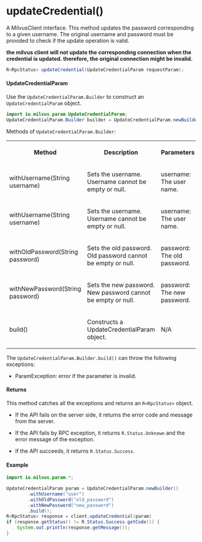 # updateCredential()

A MilvusClient interface. This method updates the password corresponding to a given username. The original username and password must be provided to check if the update operation is valid. 

<div class="admonition note">

<p><b>the milvus client will not update the corresponding connection when the credential is updated. therefore, the original connection might be invalid.</b></p>

</div>

```java
R<RpcStatus> updateCredential(UpdateCredentialParam requestParam);
```

#### UpdateCredentialParam

Use the `UpdateCredentialParam.Builder` to construct an `UpdateCredentialParam` object.

```java
import io.milvus.param.UpdateCredentialParam;
UpdateCredentialParam.Builder builder = UpdateCredentialParam.newBuilder();
```

Methods of `UpdateCredentialParam.Builder`:

<table>
    <tr>
        <th><p>Method</p></th>
        <th><p>Description</p></th>
        <th><p>Parameters</p></th>
    </tr>
    <tr>
        <td><p>withUsername(String username)</p></td>
        <td><p>Sets the username. Username cannot be empty or null.</p></td>
        <td><p>username: The user name.</p></td>
    </tr>
    <tr>
        <td><p>withUsername(String username)</p></td>
        <td><p>Sets the username. Username cannot be empty or null.</p></td>
        <td><p>username: The user name.</p></td>
    </tr>
    <tr>
        <td><p>withOldPassword(String password)</p></td>
        <td><p>Sets the old password. Old password cannot be empty or null.</p></td>
        <td><p>password: The old password.</p></td>
    </tr>
    <tr>
        <td><p>withNewPassword(String password)</p></td>
        <td><p>Sets the new password. New password cannot be empty or null.</p></td>
        <td><p>password: The new password.</p></td>
    </tr>
    <tr>
        <td><p>build()</p></td>
        <td><p>Constructs a UpdateCredentialParam object.</p></td>
        <td><p>N/A</p></td>
    </tr>
</table>

The `UpdateCredentialParam.Builder.build()` can throw the following exceptions:

- ParamException: error if the parameter is invalid.

#### Returns

This method catches all the exceptions and returns an `R<RpcStatus>` object.

- If the API fails on the server side, it returns the error code and message from the server.

- If the API fails by RPC exception, it returns `R.Status.Unknown` and the error message of the exception.

- If the API succeeds, it returns `R.Status.Success`.

#### Example

```java
import io.milvus.param.*;

UpdateCredentialParam param = UpdateCredentialParam.newBuilder()
        .withUsername("user")
        .withOldPassword("old_password")
        .withNewPassword("new_password")
        .build();
R<RpcStatus> response = client.updateCredential(param)
if (response.getStatus() != R.Status.Success.getCode()) {
    System.out.println(response.getMessage());
}
```
